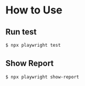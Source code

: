 # How to Use

## Run test

```sh
$ npx playwright test
```

## Show Report

```sh
$ npx playwright show-report
```
<!-- Other -->

<!-- Command line tool -->

<!-- // expect(projectName).toHaveClass('invalid'); -->

<!-- const className = await page.locator('#task-orders > div[data-task=winfitts] > div.title > span.icon-toggle.collapse').getAttribute('class');
expect(className).toEqual('a'); -->
